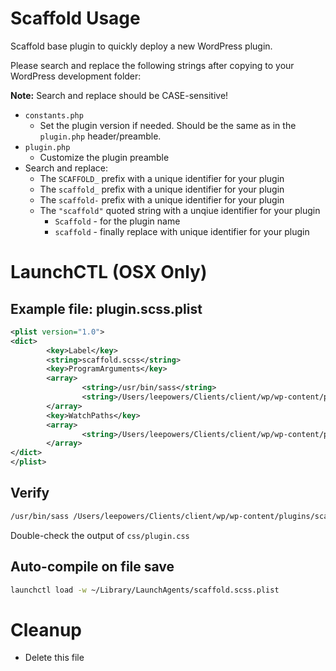 # Scaffold Usage

Scaffold base plugin to quickly deploy a new WordPress plugin.

Please search and replace the following strings after copying to your WordPress development folder:

**Note:** Search and replace should be CASE-sensitive!

* `constants.php`
  * Set the plugin version if needed. Should be the same as in the `plugin.php` header/preamble.
* `plugin.php`
  * Customize the plugin preamble
* Search and replace:
  * The `SCAFFOLD_` prefix with a unique identifier for your plugin
  * The `scaffold_` prefix with a unique identifier for your plugin
  * The `scaffold-` prefix with a unique identifier for your plugin
  * The `"scaffold"` quoted string with a unqiue identifier for your plugin
	* `Scaffold` - for the plugin name
	* `scaffold` - finally replace with unique identifier for your plugin

# LaunchCTL (OSX Only)

## Example file: plugin.scss.plist

```xml
<plist version="1.0">
<dict>
		<key>Label</key>
		<string>scaffold.scss</string>
		<key>ProgramArguments</key>
		<array>
				<string>/usr/bin/sass</string>
				<string>/Users/leepowers/Clients/client/wp/wp-content/plugins/scaffold/ui/scss/_plugin.scss:/Users/leepowers/Clients/client/wp/wp-content/plugins/scaffold/ui/css/plugin.css</string>
		</array>
		<key>WatchPaths</key>
		<array>
				<string>/Users/leepowers/Clients/client/wp/wp-content/plugins/scaffold/ui/scss/</string>
		</array>
</dict>
</plist>
```

## Verify

```bash
/usr/bin/sass /Users/leepowers/Clients/client/wp/wp-content/plugins/scaffold/ui/scss/_plugin.scss:/Users/leepowers/Clients/client/wp/wp-content/plugins/scaffold/ui/css/plugin.css
```

Double-check the output of `css/plugin.css`

## Auto-compile on file save

```bash
launchctl load -w ~/Library/LaunchAgents/scaffold.scss.plist
```

# Cleanup

* Delete this file